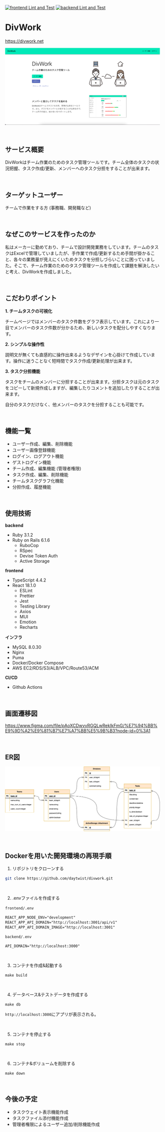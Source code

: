 [![frontend Lint and Test](https://github.com/daytwist/divwork/actions/workflows/frontend.yml/badge.svg)](https://github.com/daytwist/divwork/actions/workflows/frontend.yml) [![backend Lint and Test](https://github.com/daytwist/divwork/actions/workflows/backend.yml/badge.svg)](https://github.com/daytwist/divwork/actions/workflows/backend.yml)

# DivWork
https://divwork.net

![home](frontend/src/images/home.png)

<br/>

## サービス概要
DivWorkはチーム作業のためのタスク管理ツールです。チーム全体のタスクの状況把握、タスク作成/更新、メンバーへのタスク分担をすることが出来ます。

<br/>

## ターゲットユーザー
チームで作業をする方 (事務職、開発職など)

<br/>

## なぜこのサービスを作ったのか
私はメーカーに勤めており、チームで設計開発業務をしています。チームのタスクはExcelで管理していましたが、手作業で作成/更新するため手間が掛かること、各々の業務量が見えにくいためタスクを分担しづらいことに困っていました。そこで、チーム作業のためのタスク管理ツールを作成して課題を解決したいと考え、DivWorkを作成しました。

<br/>

## こだわりポイント
**1. チームタスクの可視化**

チームページではメンバーのタスク件数をグラフ表示しています。これにより一目でメンバーのタスク件数が分かるため、新しいタスクを配分しやすくなります。

**2. シンプルな操作性**

説明文が無くても直感的に操作出来るようなデザインを心掛けて作成しています。操作に迷うことなく短時間でタスク作成/更新処理が出来ます。

**3. タスク分担機能**

タスクをチームのメンバーに分担することが出来ます。分担タスクは元のタスクをコピーして新規作成しますが、編集したりコメントを追加したりすることが出来ます。

自分のタスクだけなく、他メンバーのタスクを分担することも可能です。

<br/>

## 機能一覧
- ユーザー作成、編集、削除機能
- ユーザー画像登録機能
- ログイン、ログアウト機能
- ゲストログイン機能
- チーム作成、編集機能 (管理者権限)
- タスク作成、編集、削除機能
- チームタスクグラフ化機能
- 分担作成、履歴機能

<br/>

## 使用技術
**backend**
- Ruby 3.1.2
- Ruby on Rails 6.1.6
  - RuboCop
  - RSpec
  - Devise Token Auth
  - Active Storage

**frontend**
- TypeScript 4.4.2
- React 18.1.0
  - ESLint
  - Prettier
  - Jest
  - Testing Library
  - Axios
  - MUI
  - Emotion
  - Recharts

**インフラ**
- MySQL 8.0.30
- Nginx
- Puma
- Docker/Docker Compose
- AWS EC2/RDS/S3/ALB/VPC/Route53/ACM

**CI/CD**
- Github Actions

<br/>

## 画面遷移図
https://www.figma.com/file/pAoXCDwvvRGQLwRekIkFmG/%E7%94%BB%E9%9D%A2%E9%81%B7%E7%A7%BB%E5%9B%B3?node-id=0%3A1

<br/>

## ER図
![ER図](frontend/src/images/er.png)

<br/>

## Dockerを用いた開発環境の再現手順
1. リポジトリをクローンする

```bash
git clone https://github.com/daytwist/divwork.git
```

<br/>

2. .envファイルを作成する

`frontend/.env`

```properties
REACT_APP_NODE_ENV="development"
REACT_APP_API_DOMAIN="http://localhost:3001/api/v1"
REACT_APP_API_DOMAIN_IMAGE="http://localhost:3001"
```

`backend/.env`

```properties
API_DOMAIN="http://localhost:3000"
```

<br/>

3. コンテナを作成&起動する

```
make build
```

<br/>

4. データベース&テストデータを作成する

```
make db
```

`http://localhost:3000`にアプリが表示される。

<br/>

5. コンテナを停止する

```
make stop
```

<br/>

6. コンテナ&ボリュームを削除する

```
make down
```

<br/>

## 今後の予定
- タスクウェイト表示機能作成
- タスクファイル添付機能作成
- 管理者権限によるユーザー追加/削除機能作成
